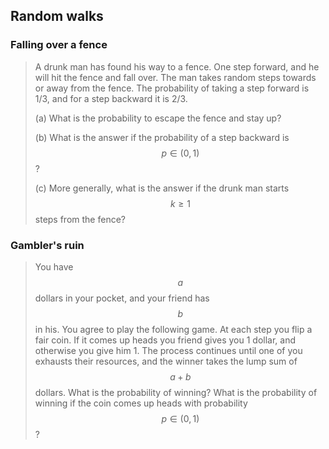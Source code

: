 ## Random walks

### Falling over a fence

> A drunk man has found his way to a fence. One step forward, and he will hit the fence and fall over. The man takes random steps towards or away from the fence. The probability of taking a step forward is 1/3, and for a step backward it is 2/3.
>
> (a) What is the probability to escape the fence and stay up?
>
> (b) What is the answer if the probability of a step backward is $$p \in (0,1)$$?
>
> (c) More generally, what is the answer if the drunk man starts $$k \geq 1$$ steps from the fence?


### Gambler's ruin

> You have $$a$$ dollars in your pocket, and your friend has $$b$$ in his. You agree to play the following game. At each step you flip a fair coin. If it comes up heads you friend gives you 1 dollar, and otherwise you give him 1. The process continues until one of you exhausts their resources, and the winner takes the lump sum of $$a + b$$ dollars. What is the probability of winning? What is the probability of winning if the coin comes up heads with probability $$p \in (0,1)$$?
